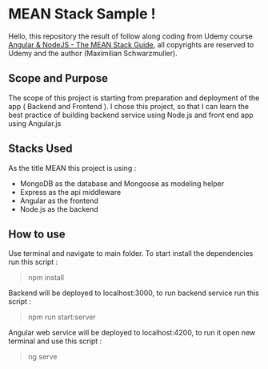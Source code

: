 # MEAN Stack Sample !

Hello, this repository the result of follow along coding from Udemy course [Angular & NodeJS - The MEAN Stack Guide](https://www.udemy.com/certificate/UC-131a1ebe-d8c7-451b-82c5-0eee4e0ae72d/), all copyrights are reserved to Udemy and the author (Maximilian Schwarzmuller).


## Scope and Purpose

The scope of this project is starting from preparation and deployment of the app ( Backend and Frontend ).
I chose this project, so that I can learn the best practice of building backend service using Node.js and front end app using Angular.js

## Stacks Used

As the title MEAN this project is using : 
- MongoDB as the database and Mongoose as modeling helper
- Express as the api middleware
- Angular as the frontend
- Node.js as the backend 

## How to use
Use terminal and navigate to main folder.
To start install the dependencies run this script :
> npm install

Backend will be deployed to localhost:3000, to run backend service run this script : 
> npm run start:server

Angular web service will be deployed to localhost:4200, to run it open new terminal and use this script : 
> ng serve
